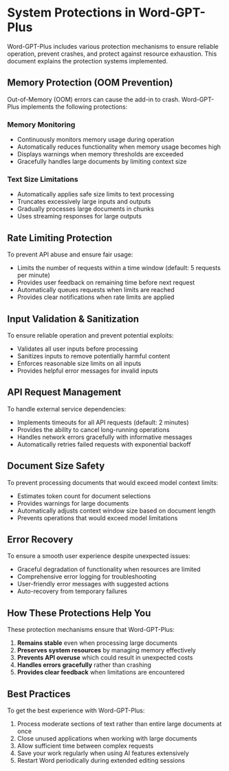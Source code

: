 # System Protections in Word-GPT-Plus

Word-GPT-Plus includes various protection mechanisms to ensure reliable operation, prevent crashes, and protect against resource exhaustion. This document explains the protection systems implemented.

## Memory Protection (OOM Prevention)

Out-of-Memory (OOM) errors can cause the add-in to crash. Word-GPT-Plus implements the following protections:

### Memory Monitoring
- Continuously monitors memory usage during operation
- Automatically reduces functionality when memory usage becomes high
- Displays warnings when memory thresholds are exceeded
- Gracefully handles large documents by limiting context size

### Text Size Limitations
- Automatically applies safe size limits to text processing
- Truncates excessively large inputs and outputs
- Gradually processes large documents in chunks
- Uses streaming responses for large outputs

## Rate Limiting Protection

To prevent API abuse and ensure fair usage:

- Limits the number of requests within a time window (default: 5 requests per minute)
- Provides user feedback on remaining time before next request
- Automatically queues requests when limits are reached
- Provides clear notifications when rate limits are applied

## Input Validation & Sanitization

To ensure reliable operation and prevent potential exploits:

- Validates all user inputs before processing
- Sanitizes inputs to remove potentially harmful content
- Enforces reasonable size limits on all inputs
- Provides helpful error messages for invalid inputs

## API Request Management

To handle external service dependencies:

- Implements timeouts for all API requests (default: 2 minutes)
- Provides the ability to cancel long-running operations
- Handles network errors gracefully with informative messages
- Automatically retries failed requests with exponential backoff

## Document Size Safety

To prevent processing documents that would exceed model context limits:

- Estimates token count for document selections
- Provides warnings for large documents
- Automatically adjusts context window size based on document length
- Prevents operations that would exceed model limitations

## Error Recovery

To ensure a smooth user experience despite unexpected issues:

- Graceful degradation of functionality when resources are limited
- Comprehensive error logging for troubleshooting
- User-friendly error messages with suggested actions
- Auto-recovery from temporary failures

## How These Protections Help You

These protection mechanisms ensure that Word-GPT-Plus:

1. **Remains stable** even when processing large documents
2. **Preserves system resources** by managing memory effectively
3. **Prevents API overuse** which could result in unexpected costs
4. **Handles errors gracefully** rather than crashing
5. **Provides clear feedback** when limitations are encountered

## Best Practices

To get the best experience with Word-GPT-Plus:

1. Process moderate sections of text rather than entire large documents at once
2. Close unused applications when working with large documents
3. Allow sufficient time between complex requests
4. Save your work regularly when using AI features extensively
5. Restart Word periodically during extended editing sessions
